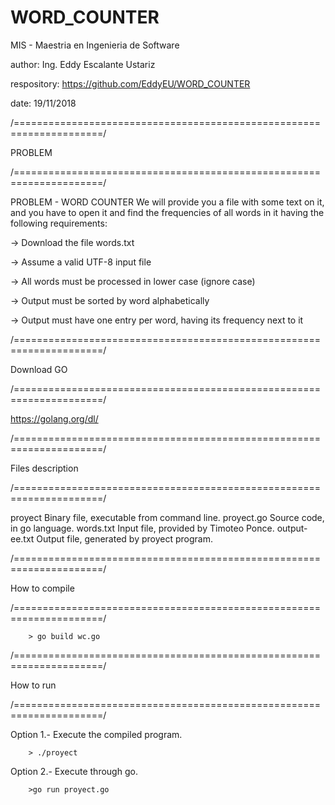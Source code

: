 # WORD_COUNTER
MIS - Maestria en Ingenieria de Software

author: Ing. Eddy Escalante Ustariz

respository: https://github.com/EddyEU/WORD_COUNTER

date: 19/11/2018

/=====================================================================/

PROBLEM

/=====================================================================/

PROBLEM - WORD COUNTER We will provide you a file with some text on it, and you have to open it and find the frequencies of all words in it having the following requirements:

-> Download the file words.txt

-> Assume a valid UTF-8 input file

-> All words must be processed in lower case (ignore case)

-> Output must be sorted by word alphabetically

-> Output must have one entry per word, having its frequency next to it

/=====================================================================/

Download GO

/=====================================================================/

https://golang.org/dl/

/=====================================================================/

Files description

/=====================================================================/

proyect Binary file, executable from command line. proyect.go Source code, in go language. words.txt Input file, provided by Timoteo Ponce. output-ee.txt Output file, generated by proyect program.

/=====================================================================/

How to compile

/=====================================================================/

        > go build wc.go
/=====================================================================/

How to run

/=====================================================================/

Option 1.- Execute the compiled program.

        > ./proyect
Option 2.- Execute through go.

        >go run proyect.go